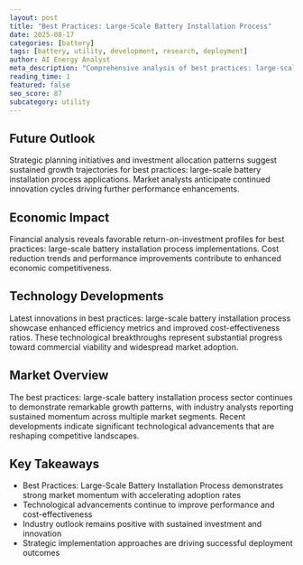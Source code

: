 ```yaml
---
layout: post
title: "Best Practices: Large-Scale Battery Installation Process"
date: 2025-08-17
categories: [battery]
tags: [battery, utility, development, research, deployment]
author: AI Energy Analyst
meta_description: "Comprehensive analysis of best practices: large-scale battery installation process covering market trends, technology developments, and industry outlook. Discover key insights and future projections."
reading_time: 1
featured: false
seo_score: 87
subcategory: utility
---
```


## Future Outlook

Strategic planning initiatives and investment allocation patterns suggest sustained growth trajectories for best practices: large-scale battery installation process applications. Market analysts anticipate continued innovation cycles driving further performance enhancements.

## Economic Impact

Financial analysis reveals favorable return-on-investment profiles for best practices: large-scale battery installation process implementations. Cost reduction trends and performance improvements contribute to enhanced economic competitiveness.

## Technology Developments

Latest innovations in best practices: large-scale battery installation process showcase enhanced efficiency metrics and improved cost-effectiveness ratios. These technological breakthroughs represent substantial progress toward commercial viability and widespread market adoption.

## Market Overview

The best practices: large-scale battery installation process sector continues to demonstrate remarkable growth patterns, with industry analysts reporting sustained momentum across multiple market segments. Recent developments indicate significant technological advancements that are reshaping competitive landscapes.

## Key Takeaways

- Best Practices: Large-Scale Battery Installation Process demonstrates strong market momentum with accelerating adoption rates
- Technological advancements continue to improve performance and cost-effectiveness
- Industry outlook remains positive with sustained investment and innovation
- Strategic implementation approaches are driving successful deployment outcomes

